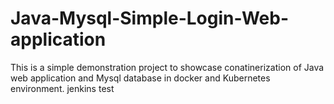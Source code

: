 # Java-Mysql-Simple-Login-Web-application

This is a simple demonstration project to showcase conatinerization of Java web application and Mysql database in docker and Kubernetes environment.
jenkins test

